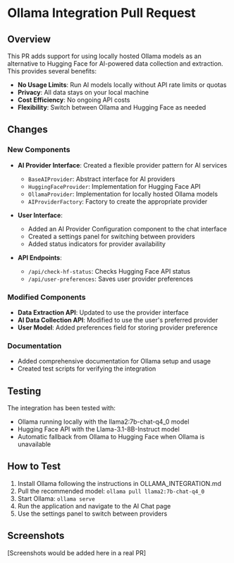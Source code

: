 # Ollama Integration Pull Request

## Overview

This PR adds support for using locally hosted Ollama models as an alternative to Hugging Face for AI-powered data collection and extraction. This provides several benefits:

- **No Usage Limits**: Run AI models locally without API rate limits or quotas
- **Privacy**: All data stays on your local machine
- **Cost Efficiency**: No ongoing API costs
- **Flexibility**: Switch between Ollama and Hugging Face as needed

## Changes

### New Components

- **AI Provider Interface**: Created a flexible provider pattern for AI services
  - `BaseAIProvider`: Abstract interface for AI providers
  - `HuggingFaceProvider`: Implementation for Hugging Face API
  - `OllamaProvider`: Implementation for locally hosted Ollama models
  - `AIProviderFactory`: Factory to create the appropriate provider

- **User Interface**:
  - Added an AI Provider Configuration component to the chat interface
  - Created a settings panel for switching between providers
  - Added status indicators for provider availability

- **API Endpoints**:
  - `/api/check-hf-status`: Checks Hugging Face API status
  - `/api/user-preferences`: Saves user provider preferences

### Modified Components

- **Data Extraction API**: Updated to use the provider interface
- **AI Data Collection API**: Modified to use the user's preferred provider
- **User Model**: Added preferences field for storing provider preference

### Documentation

- Added comprehensive documentation for Ollama setup and usage
- Created test scripts for verifying the integration

## Testing

The integration has been tested with:
- Ollama running locally with the llama2:7b-chat-q4_0 model
- Hugging Face API with the Llama-3.1-8B-Instruct model
- Automatic fallback from Ollama to Hugging Face when Ollama is unavailable

## How to Test

1. Install Ollama following the instructions in OLLAMA_INTEGRATION.md
2. Pull the recommended model: `ollama pull llama2:7b-chat-q4_0`
3. Start Ollama: `ollama serve`
4. Run the application and navigate to the AI Chat page
5. Use the settings panel to switch between providers

## Screenshots

[Screenshots would be added here in a real PR]